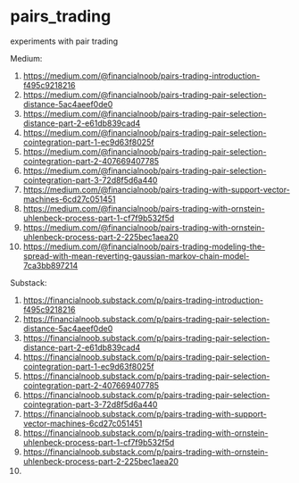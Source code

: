 # pairs_trading
experiments with pair trading

Medium:
1. https://medium.com/@financialnoob/pairs-trading-introduction-f495c9218216
2. https://medium.com/@financialnoob/pairs-trading-pair-selection-distance-5ac4aeef0de0
3. https://medium.com/@financialnoob/pairs-trading-pair-selection-distance-part-2-e61db839cad4
4. https://medium.com/@financialnoob/pairs-trading-pair-selection-cointegration-part-1-ec9d63f8025f
5. https://medium.com/@financialnoob/pairs-trading-pair-selection-cointegration-part-2-407669407785
6. https://medium.com/@financialnoob/pairs-trading-pair-selection-cointegration-part-3-72d8f5d6a440
7. https://medium.com/@financialnoob/pairs-trading-with-support-vector-machines-6cd27c051451
8. https://medium.com/@financialnoob/pairs-trading-with-ornstein-uhlenbeck-process-part-1-cf7f9b532f5d
9. https://medium.com/@financialnoob/pairs-trading-with-ornstein-uhlenbeck-process-part-2-225bec1aea20
10. https://medium.com/@financialnoob/pairs-trading-modeling-the-spread-with-mean-reverting-gaussian-markov-chain-model-7ca3bb897214

Substack:
1. https://financialnoob.substack.com/p/pairs-trading-introduction-f495c9218216
2. https://financialnoob.substack.com/p/pairs-trading-pair-selection-distance-5ac4aeef0de0
3. https://financialnoob.substack.com/p/pairs-trading-pair-selection-distance-part-2-e61db839cad4
4. https://financialnoob.substack.com/p/pairs-trading-pair-selection-cointegration-part-1-ec9d63f8025f
5. https://financialnoob.substack.com/p/pairs-trading-pair-selection-cointegration-part-2-407669407785
6. https://financialnoob.substack.com/p/pairs-trading-pair-selection-cointegration-part-3-72d8f5d6a440
7. https://financialnoob.substack.com/p/pairs-trading-with-support-vector-machines-6cd27c051451
8. https://financialnoob.substack.com/p/pairs-trading-with-ornstein-uhlenbeck-process-part-1-cf7f9b532f5d
9. https://financialnoob.substack.com/p/pairs-trading-with-ornstein-uhlenbeck-process-part-2-225bec1aea20
10. 
